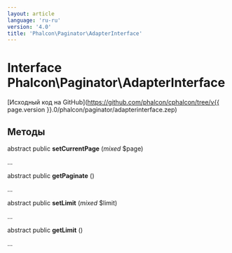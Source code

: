 ```yaml
---
layout: article
language: 'ru-ru'
version: '4.0'
title: 'Phalcon\Paginator\AdapterInterface'
---
```

# Interface **Phalcon\Paginator\AdapterInterface**

[Исходный код на GitHub](https://github.com/phalcon/cphalcon/tree/v{{ page.version }}.0/phalcon/paginator/adapterinterface.zep)

## Методы

abstract public **setCurrentPage** (*mixed* $page)

...

abstract public **getPaginate** ()

...

abstract public **setLimit** (*mixed* $limit)

...

abstract public **getLimit** ()

...